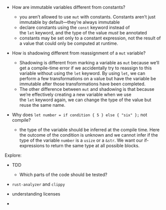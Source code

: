 - How are immutable variables different from constants?
	- you aren’t allowed to use `mut` with constants. Constants aren’t just immutable by default—they’re always immutable
	- declare constants using the `const` keyword instead of the `let` keyword, and the type of the value _must_ be annotated
	- constants may be set only to a constant expression, not the result of a value that could only be computed at runtime.

- How is shadowing different from reassignment of a `mut` variable?
	- Shadowing is different from marking a variable as `mut` because we’ll get a compile-time error if we accidentally try to reassign to this variable without using the `let` keyword. By using `let`, we can perform a few transformations on a value but have the variable be immutable after those transformations have been completed.
	- The other difference between `mut` and shadowing is that because we’re effectively creating a new variable when we use the `let` keyword again, we can change the type of the value but reuse the same name.

- Why does `let number = if condition { 5 } else { "six" };` not compile?
	- the type of the variable should be inferred at the compile time. Here the outcome of the condition is unknown and we cannot infer if the type of the variable `number` is a `usize` or a `&str`. We want our if-expressions to return the same type at all possible blocks.


Explore:	
- TDD
	- Which parts of the code should be tested?

- `rust-analyzer` and `clippy`
- understanding licenses
- 